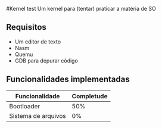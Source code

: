 #Kernel test
Um kernel para (tentar) praticar a matéria de SO

## Requisitos
- Um editor de texto
- Nasm
- Quemu
- GDB para depurar código

## Funcionalidades implementadas
| Funcionalidade      | Completude |
|---------------------|------------|
| Bootloader          | 50%        |
| Sistema de arquivos | 0%         |


